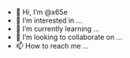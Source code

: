 - 👋 Hi, I’m @x65e
- 👀 I’m interested in ...
- 🌱 I’m currently learning ...
- 💞️ I’m looking to collaborate on ...
- 📫 How to reach me ...

<!---
x65e/x65e is a ✨ special ✨ repository because its `README.md` (this file) appears on your GitHub profile.
You can click the Preview link to take a look at your changes.
--->
